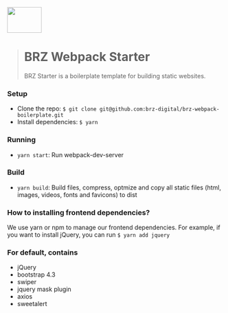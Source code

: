 <img src="https://raw.githubusercontent.com/brz-digital/brz-starter/develop/src/images/brz.png" width="80" height="60" />

> # BRZ Webpack Starter
> 
> BRZ Starter is a boilerplate template for building static websites.

### Setup
- Clone the repo: `$ git clone git@github.com:brz-digital/brz-webpack-boilerplate.git`
- Install dependencies: `$ yarn`

### Running
- `yarn start`: Run webpack-dev-server 

### Build
- `yarn build`: Build files, compress, optmize and copy all static files (html, images, videos, fonts and favicons) to dist

### How to installing frontend dependencies?
We use yarn or npm to manage our frontend dependencies.
For example, if you want to install jQuery, you can run `$ yarn add jquery`

### For default, contains
- jQuery
- bootstrap 4.3
- swiper
- jquery mask plugin
- axios
- sweetalert
